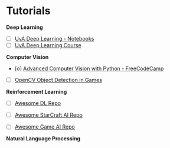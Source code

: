 # Tutorials

**Deep Learning**

- [ ] [UvA Deep Learning - Notebooks](https://uvadlc-notebooks.readthedocs.io/en/latest/index.html)
- [ ] [UvA Deep Learning Course](https://uvadlc.github.io/)

**Computer Vision**

- [o] [Advanced Computer Vision with Python - FreeCodeCamp](https://www.youtube.com/watch?v=01sAkU_NvOY&t=6984s)
- [ ] [OpenCV Object Detection in Games](https://www.youtube.com/playlist?list=PL1m2M8LQlzfKtkKq2lK5xko4X-8EZzFPI)

**Reinforcement Learning**

- [ ] [Awesome DL Repo](https://github.com/tigerneil/awesome-deep-rl)
- [ ] [Awesome StarCraft AI Repo](https://github.com/SKTBrain/awesome-starcraftAI)
- [ ] [Awesome Game AI Repo](https://github.com/datamllab/awesome-game-ai)


**Natural Language Processing**



